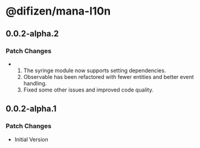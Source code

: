 # @difizen/mana-l10n

## 0.0.2-alpha.2

### Patch Changes

- 1. The syringe module now supports setting dependencies.
  2. Observable has been refactored with fewer entities and better event handling.
  3. Fixed some other issues and improved code quality.

## 0.0.2-alpha.1

### Patch Changes

- Initial Version
